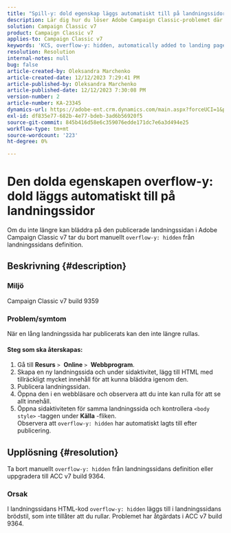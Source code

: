 ```yaml
---
title: "Spill-y: dold egenskap läggs automatiskt till på landningssidor"
description: Lär dig hur du löser Adobe Campaign Classic-problemet där dolda spill-y automatiskt läggs till på landningssidor.
solution: Campaign Classic v7
product: Campaign Classic v7
applies-to: Campaign Classic v7
keywords: 'KCS, overflow-y: hidden, automatically added to landing pages, adobe campaign, ACC v7 build 9359, upgrade to ACC v7 build 9364, Campaign Classic'
resolution: Resolution
internal-notes: null
bug: false
article-created-by: Oleksandra Marchenko
article-created-date: 12/12/2023 7:29:41 PM
article-published-by: Oleksandra Marchenko
article-published-date: 12/12/2023 7:30:08 PM
version-number: 2
article-number: KA-23345
dynamics-url: https://adobe-ent.crm.dynamics.com/main.aspx?forceUCI=1&pagetype=entityrecord&etn=knowledgearticle&id=fd333dc5-2499-ee11-be37-6045bd0065f9
exl-id: df835e77-682b-4e77-bdeb-3ad6b56920f5
source-git-commit: 845b416d58e6c359076edde171dc7e6a3d494e25
workflow-type: tm+mt
source-wordcount: '223'
ht-degree: 0%

---
```


# Den dolda egenskapen overflow-y: dold läggs automatiskt till på landningssidor


Om du inte längre kan bläddra på den publicerade landningssidan i Adobe Campaign Classic v7 tar du bort manuellt `overflow-y: hidden` från landningssidans definition.

## Beskrivning {#description}


### <b>Miljö</b>

Campaign Classic v7 build 9359

### <b>Problem/symtom</b>

När en lång landningssida har publicerats kan den inte längre rullas.

#### <b>Steg som ska återskapas:</b>

1. Gå till <b>Resurs</b> `>`  <b>Online</b> `>`  <b>Webbprogram</b>.
2. Skapa en ny landningssida och under sidaktivitet, lägg till HTML med tillräckligt mycket innehåll för att kunna bläddra igenom den.
3. Publicera landningssidan.
4. Öppna den i en webbläsare och observera att du inte kan rulla för att se allt innehåll.
5. Öppna sidaktiviteten för samma landningssida och kontrollera `<body style>` -taggen under <b>Källa</b> -fliken.\
   Observera att `overflow-y: hidden` har automatiskt lagts till efter publicering.



## Upplösning {#resolution}


Ta bort manuellt `overflow-y: hidden` från landningssidans definition eller uppgradera till ACC v7 build 9364.

### <b>Orsak</b>

I landningssidans HTML-kod `overflow-y: hidden` läggs till i landningssidans brödstil, som inte tillåter att du rullar. Problemet har åtgärdats i ACC v7 build 9364.
